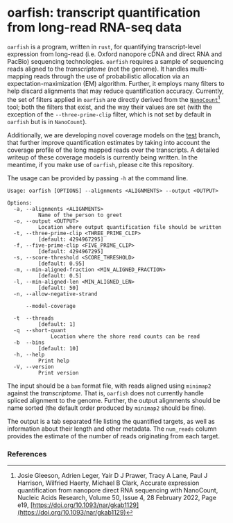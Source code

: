 # oarfish: transcript quantification from long-read RNA-seq data

`oarfish` is a program, written in `rust`, for quantifying transcript-level expression from long-read (i.e. Oxford nanopore cDNA and direct RNA and PacBio) sequencing technologies. `oarfish` requires a sample of sequencing reads aligned to the *transcriptome* (not the genome). It handles multi-mapping reads through the use of probabilistic allocation via an expectation-maximization (EM) algorithm.  Further, it employs many filters to help discard alignments that may reduce quantification accuracy.  Currently, the set of filters applied in `oarfish` are directly derived from the [`NanoCount`](https://github.com/a-slide/NanoCount)[^Gleeson] tool; both the filters that exist, and the way their values are set (with the exception of the `--three-prime-clip` filter, which is not set by default in `oarfish` but is in `NanoCount`).  

Additionally, we are developing novel coverage models on the [test](https://github.com/COMBINE-lab/oarfish/tree/test) branch, that further improve quantification estimates by taking into account the coverage profile of the long mapped reads over the transcripts.  A detailed writeup of these coverage models is currently being written. In the meantime, if you make use of `oarfish`, please cite this repository.

The usage can be provided by passing `-h` at the command line.
```
Usage: oarfish [OPTIONS] --alignments <ALIGNMENTS> --output <OUTPUT>

Options:
  -a, --alignments <ALIGNMENTS>
          Name of the person to greet
  -o, --output <OUTPUT>
          Location where output quantification file should be written
  -t, --three-prime-clip <THREE_PRIME_CLIP>
          [default: 4294967295]
  -f, --five-prime-clip <FIVE_PRIME_CLIP>
          [default: 4294967295]
  -s, --score-threshold <SCORE_THRESHOLD>
          [default: 0.95]
  -m, --min-aligned-fraction <MIN_ALIGNED_FRACTION>
          [default: 0.5]
  -l, --min-aligned-len <MIN_ALIGNED_LEN>
          [default: 50]
  -n, --allow-negative-strand

      --model-coverage

  -t  --threads
          [default: 1]
  -q  --short-quant
              Location where the shore read counts can be read
  -b  --bins
          [default: 10]
  -h, --help
          Print help
  -V, --version
          Print version
```

The input should be a `bam` format file, with reads aligned using `minimap2` against the _transcriptome_. That is, `oarfish` does not currently handle spliced alignment to the genome.  Further, the output alignments should be name sorted (the default order produced by `minimap2` should be fine).

The output is a tab separated file listing the quantified targets, as well as information about their length and other metadata. The `num_reads` column provides the estimate of the number of reads originating from each target.


### References

[^Gleeson]: Josie Gleeson, Adrien Leger, Yair D J Prawer, Tracy A Lane, Paul J Harrison, Wilfried Haerty, Michael B Clark, Accurate expression quantification from nanopore direct RNA sequencing with NanoCount, Nucleic Acids Research, Volume 50, Issue 4, 28 February 2022, Page e19, [https://doi.org/10.1093/nar/gkab1129](https://doi.org/10.1093/nar/gkab1129)
